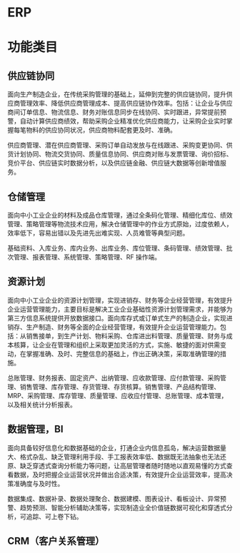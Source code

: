 # ERP

# 功能类目

## 供应链协同

面向生产制造企业，在传统采购管理的基础上，延伸到完整的供应链协同，提升供应商管理效率、降低供应商管理成本、提高供应链协作效率。包括：让企业与供应商间订单信息、物流信息、财务对账信息同步在线协同、实时跟进，异常提前预警，自动计算供应商绩效，帮助采购企业精准优化供应商能力，让采购企业实时掌握每笔物料的供应协同状况，供应商物料配套更及时、准确。

供应商管理、潜在供应商管理、采购订单自动发放与在线跟进、采购变更协同、供货计划协同、物流交货协同、质量信息协同、供应商对账与发票管理、询价招标、竞价平台、供应链实时数据分析，以及供应链金融、供应链大数据等创新增值服务。

## 仓储管理

面向中小工业企业的材料及成品仓库管理，通过全条码化管理、精细化库位、绩效管理、策略管理等物流技术应用，解决仓储管理中的作业方式原始，过度依赖人，效率低下，容易出错以及先进先出难实现、人员难管等典型问题。

基础资料、入库业务、库内业务、出库业务、库位管理、条码管理、绩效管理、批次管理、报表管理、系统管理、策略管理、RF 操作端。

## 资源计划

面向中小工业企业的资源计划管理，实现进销存、财务等企业经营管理，有效提升企业运营管理能力，主要目标是解决工业企业基础性资源计划管理需求，并能够为第三方信息系统提供开放数据接口。面向库存式或订单式生产的制造企业，实现进销存、生产制造、财务等全面的企业经营管理，有效提升企业运营管理能力。包括：从销售接单，到生产计划、物料采购、仓库进出料管理、质量管理、财务与成本核算，让企业在管理和组织上采取更加灵活的方式，实施、敏捷的面对供需变动，在掌握准确、及时、完整信息的基础上，作出正确决策，采取准确管理的措施。

总账管理、财务报表、固定资产、出纳管理、应收款管理、应付款管理、采购管理、销售管理、库存管理、存货管理、存货核算。销售管理、产品结构管理、MRP、采购管理、库存管理、质量管理、应收应付管理、总账管理、成本管理，以及相关统计分析报表。

## 数据管理，BI

面向具备较好信息化和数据基础的企业，打通企业内信息孤岛，解决运营数据量大、格式杂乱、缺乏管理利用手段、手工报表效率低、数据既无法抽象也无法还原、缺乏穿透式查询分析能力等问题，让高层管理者随时随地以直观易懂的方式查看数据，及时把握企业运营状况并做出合适决策，有效提升企业运营效率，提高决策准确度与及时性。

数据集成、数据补录、数据处理聚合、数据建模、图表设计、看板设计、异常预警、趋势预测、智能分析辅助决策等，实现制造业全价值链数据可视化和穿透式分析，可追踪、可上卷下钻。

## CRM（客户关系管理）
